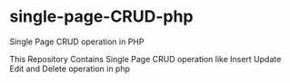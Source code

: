 # single-page-CRUD-php
Single Page CRUD operation in PHP

This Repository Contains Single Page CRUD operation like Insert Update Edit and Delete operation in php
